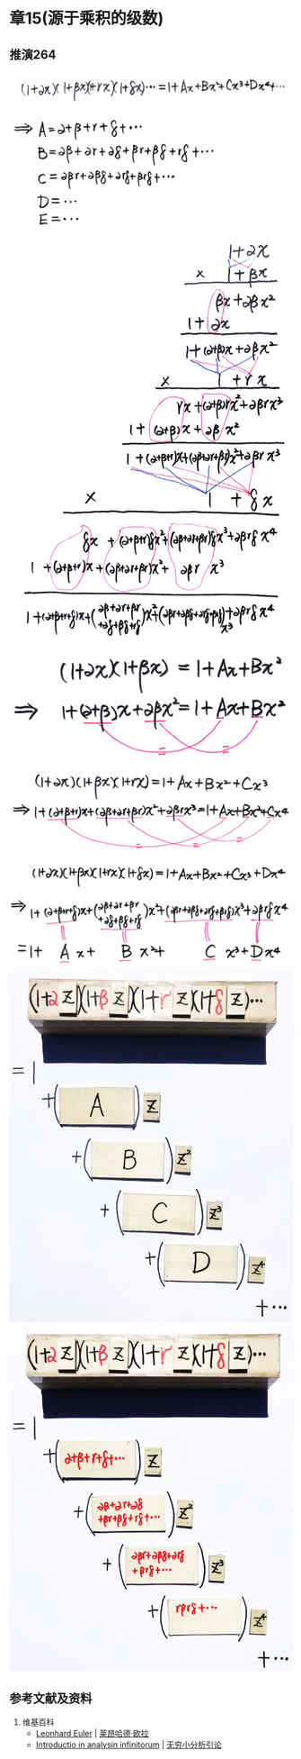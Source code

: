 # 章15(源于乘积的级数)

## 推演264

![](/images/无穷和与无穷乘积/欧拉的无穷分析引论中典型的推演实验/章15/推演264/264-1.jpg)
![](/images/无穷和与无穷乘积/欧拉的无穷分析引论中典型的推演实验/章15/推演264/264-2.jpg)
![](/images/无穷和与无穷乘积/欧拉的无穷分析引论中典型的推演实验/章15/推演264/264-3.jpg)
![](/images/无穷和与无穷乘积/欧拉的无穷分析引论中典型的推演实验/章15/推演264/264-4.jpg)
![](/images/无穷和与无穷乘积/欧拉的无穷分析引论中典型的推演实验/章15/推演264/264-5.jpg)
![](/images/无穷和与无穷乘积/欧拉的无穷分析引论中典型的推演实验/章15/推演264/264-6.jpg)
![](/images/无穷和与无穷乘积/欧拉的无穷分析引论中典型的推演实验/章15/推演264/264-7.jpg)

## 参考文献及资料

1. 维基百科
	- [Leonhard Euler](https://en.wikipedia.org/wiki/Leonhard_Euler) | [莱昂哈德·欧拉](https://zh.wikipedia.org/wiki/%E8%90%8A%E6%98%82%E5%93%88%E5%BE%B7%C2%B7%E6%AD%90%E6%8B%89) 
	- [Introductio in analysin infinitorum](https://en.wikipedia.org/wiki/Introductio_in_analysin_infinitorum) | [无穷小分析引论](https://zh.wikipedia.org/wiki/%E6%97%A0%E7%A9%B7%E5%B0%8F%E5%88%86%E6%9E%90%E5%BC%95%E8%AE%BA) 




